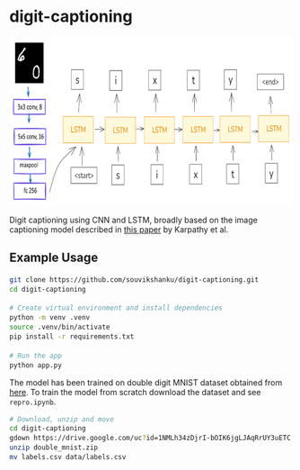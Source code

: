 # digit-captioning
<!-- markdownlint-disable MD033 MD045 -->

<p align="center">
  <img src=lstm.png height="300"/>
</p>

Digit captioning using CNN and LSTM, broadly based on the image captioning model described in [this paper](https://cs.stanford.edu/people/karpathy/cvpr2015.pdf) by Karpathy et al.

## Example Usage

```bash
git clone https://github.com/souvikshanku/digit-captioning.git
cd digit-captioning

# Create virtual environment and install dependencies
python -m venv .venv
source .venv/bin/activate
pip install -r requirements.txt

# Run the app
python app.py
```

The model has been trained on double digit MNIST dataset obtained from [here](https://github.com/shaohua0116/MultiDigitMNIST). To train the model from scratch download the dataset and see `repro.ipynb`.

```bash
# Download, unzip and move
cd digit-captioning
gdown https://drive.google.com/uc?id=1NMLh34zDjrI-bOIK6jgLJAqRrUY3uETC
unzip double_mnist.zip
mv labels.csv data/labels.csv
```
